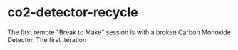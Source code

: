 # co2-detector-recycle
The first remote "Break to Make" session is with a broken Carbon Monoxide Detector.  The first iteration 
